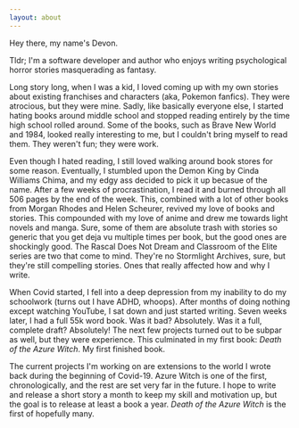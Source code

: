 ```yaml
---
layout: about
---
```


Hey there, my name's Devon.

Tldr; I'm a software developer and author who enjoys writing psychological horror stories masquerading as fantasy.

Long story long, when I was a kid, I loved coming up with my own stories about existing franchises and characters (aka, Pokemon fanfics).  They were atrocious, but they were mine.  Sadly, like basically everyone else, I started hating books around middle school and stopped reading entirely by the time high school rolled around.  Some of the books, such as Brave New World and 1984, looked really interesting to me, but I couldn't bring myself to read them.  They weren't fun; they were work.

Even though I hated reading, I still loved walking around book stores for some reason.  Eventually, I stumbled upon the Demon King by Cinda Williams Chima, and my edgy ass decided to pick it up becasue of the name.  After a few weeks of procrastination, I read it and burned through all 506 pages by the end of the week.  This, combined with a lot of other books from Morgan Rhodes and Helen Scheurer, revived my love of books and stories.  This compounded with my love of anime and drew me towards light novels and manga.  Sure, some of them are absolute trash with stories so generic that you get deja vu multiple times per book, but the good ones are shockingly good.  The Rascal Does Not Dream and Classroom of the Elite series are two that come to mind.  They're no Stormlight Archives, sure, but they're still compelling stories.  Ones that really affected how and why I write.

When Covid started, I fell into a deep depression from my inability to do my schoolwork (turns out I have ADHD, whoops).  After months of doing nothing except watching YouTube, I sat down and just started writing.  Seven weeks later, I had a full 55k word book.  Was it bad?  Absolutely.  Was it a full, complete draft?  Absolutely!  The next few projects turned out to be subpar as well, but they were experience.  This culminated in my first book:  <i>Death of the Azure Witch</i>.  My first finished book.

The current projects I'm working on are extensions to the world I wrote back during the beginning of Covid-19.  Azure Witch is one of the first, chronologically, and the rest are set very far in the future.  I hope to write and release a short story a month to keep my skill and motivation up, but the goal is to release at least a book a year.  <i>Death of the Azure Witch</i> is the first of hopefully many.
